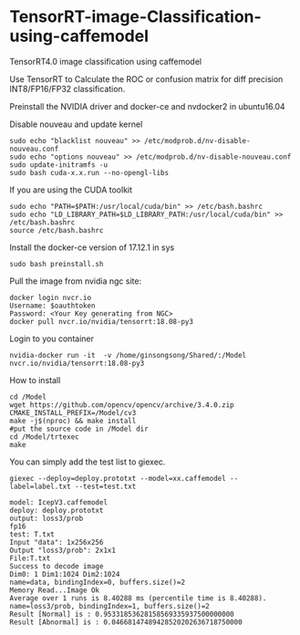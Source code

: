 # TensorRT-image-Classification-using-caffemodel
TensorRT4.0 image classification using caffemodel

Use TensorRT to Calculate the ROC or confusion matrix for diff precision INT8/FP16/FP32 classification.

Preinstall the NVIDIA driver and docker-ce and nvdocker2 in ubuntu16.04

Disable nouveau and update kernel
```
sudo echo "blacklist nouveau" >> /etc/modprob.d/nv-disable-nouveau.conf
sudo echo "options nouveau" >> /etc/modprob.d/nv-disable-nouveau.conf
sudo update-initramfs -u
sudo bash cuda-x.x.run --no-opengl-libs
```
If you are using the CUDA toolkit
```
sudo echo "PATH=$PATH:/usr/local/cuda/bin" >> /etc/bash.bashrc
sudo echo "LD_LIBRARY_PATH=$LD_LIBRARY_PATH:/usr/local/cuda/bin" >> /etc/bash.bashrc
source /etc/bash.bashrc
```
Install the docker-ce version of 17.12.1 in sys
```
sudo bash preinstall.sh
```


Pull the image from nvidia ngc site:
```
docker login nvcr.io
Username: $oauthtoken
Password: <Your Key generating from NGC>
docker pull nvcr.io/nvidia/tensorrt:18.08-py3
```
Login to you container
```
nvidia-docker run -it  -v /home/ginsongsong/Shared/:/Model nvcr.io/nvidia/tensorrt:18.08-py3

```

How to install
```
cd /Model
wget https://github.com/opencv/opencv/archive/3.4.0.zip
CMAKE_INSTALL_PREFIX=/Model/cv3
make -j$(nproc) && make install
#put the source code in /Model dir
cd /Model/trtexec
make
```

You can simply add the test list to giexec.
```
giexec --deploy=deploy.prototxt --model=xx.caffemodel --label=label.txt --test=test.txt

model: IcepV3.caffemodel
deploy: deploy.prototxt
output: loss3/prob
fp16
test: T.txt
Input "data": 1x256x256
Output "loss3/prob": 2x1x1
File:T.txt
Success to decode image
Dim0: 1 Dim1:1024 Dim2:1024
name=data, bindingIndex=0, buffers.size()=2
Memory Read...Image Ok
Average over 1 runs is 8.40288 ms (percentile time is 8.40288).
name=loss3/prob, bindingIndex=1, buffers.size()=2
Result [Normal] is : 0.95331853628158569335937500000000
Result [Abnormal] is : 0.04668147489428520202636718750000

```
